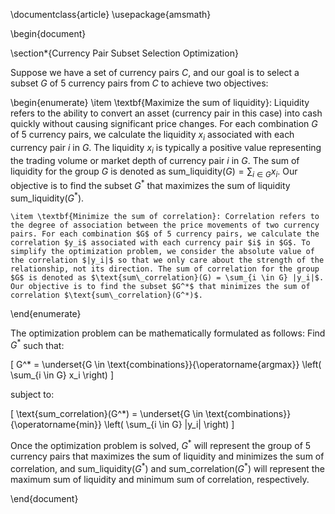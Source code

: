 \documentclass{article}
\usepackage{amsmath}

\begin{document}

\section*{Currency Pair Subset Selection Optimization}

Suppose we have a set of currency pairs $C$, and our goal is to select a subset $G$ of 5 currency pairs from $C$ to achieve two objectives:

\begin{enumerate}
    \item \textbf{Maximize the sum of liquidity}: Liquidity refers to the ability to convert an asset (currency pair in this case) into cash quickly without causing significant price changes. For each combination $G$ of 5 currency pairs, we calculate the liquidity $x_i$ associated with each currency pair $i$ in $G$. The liquidity $x_i$ is typically a positive value representing the trading volume or market depth of currency pair $i$ in $G$. The sum of liquidity for the group $G$ is denoted as $\text{sum\_liquidity}(G) = \sum_{i \in G} x_i$. Our objective is to find the subset $G^*$ that maximizes the sum of liquidity $\text{sum\_liquidity}(G^*)$.
    
    \item \textbf{Minimize the sum of correlation}: Correlation refers to the degree of association between the price movements of two currency pairs. For each combination $G$ of 5 currency pairs, we calculate the correlation $y_i$ associated with each currency pair $i$ in $G$. To simplify the optimization problem, we consider the absolute value of the correlation $|y_i|$ so that we only care about the strength of the relationship, not its direction. The sum of correlation for the group $G$ is denoted as $\text{sum\_correlation}(G) = \sum_{i \in G} |y_i|$. Our objective is to find the subset $G^*$ that minimizes the sum of correlation $\text{sum\_correlation}(G^*)$.
\end{enumerate}

The optimization problem can be mathematically formulated as follows:
Find $G^*$ such that:

\[ G^* = \underset{G \in \text{combinations}}{\operatorname{argmax}} \left( \sum_{i \in G} x_i \right) \]

subject to:

\[ \text{sum\_correlation}(G^*) = \underset{G \in \text{combinations}}{\operatorname{min}} \left( \sum_{i \in G} |y_i| \right) \]

Once the optimization problem is solved, $G^*$ will represent the group of 5 currency pairs that maximizes the sum of liquidity and minimizes the sum of correlation, and $\text{sum\_liquidity}(G^*)$ and $\text{sum\_correlation}(G^*)$ will represent the maximum sum of liquidity and minimum sum of correlation, respectively.

\end{document}

